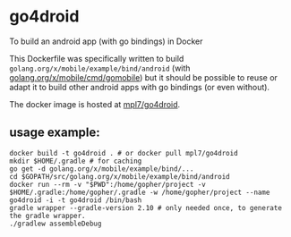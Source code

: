 # go4droid
To build an android app (with go bindings) in Docker

This Dockerfile was specifically written to build `golang.org/x/mobile/example/bind/android` (with [golang.org/x/mobile/cmd/gomobile](https://godoc.org/golang.org/x/mobile/cmd/gomobile)) but it should be possible to reuse or adapt it to build other android apps with go bindings (or even without).

The docker image is hosted at [mpl7/go4droid](https://hub.docker.com/r/mpl7/go4droid/).

## usage example:

	docker build -t go4droid . # or docker pull mpl7/go4droid
	mkdir $HOME/.gradle # for caching
	go get -d golang.org/x/mobile/example/bind/...
	cd $GOPATH/src/golang.org/x/mobile/example/bind/android
	docker run --rm -v "$PWD":/home/gopher/project -v $HOME/.gradle:/home/gopher/.gradle -w /home/gopher/project --name go4droid -i -t go4droid /bin/bash
	gradle wrapper --gradle-version 2.10 # only needed once, to generate the gradle wrapper.
	./gradlew assembleDebug

